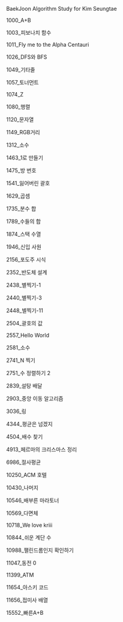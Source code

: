 BaekJoon Algorithm Study for Kim Seungtae

1000_A+B

1003_피보나치 함수

1011_Fly me to the Alpha Centauri

1026_DFS와 BFS

1049_기타줄

1057_토너먼트

1074_Z

1080_행렬

1120_문자열

1149_RGB거리

1312_소수

1463_1로 만들기

1475_방 번호

1541_잃어버린 괄호

1629_곱셈

1735_분수 합

1789_수들의 합

1874_스택 수열

1946_신입 사원

2156_포도주 시식

2352_반도체 설계

2438_별찍기-1

2440_별찍기-3

2448_별찍기-11

2504_괄호의 값

2557_Hello World

2581_소수

2741_N 찍기

2751_수 정렬하기 2

2839_설탕 배달

2903_중앙 이동 알고리즘

3036_링

4344_평균은 넘겠지

4504_배수 찾기

4913_페르마의 크리스마스 정리

6986_절사평균

10250_ACM 호텔

10430_나머지

10546_배부른 마라토너

10569_다면체

10718_We love kriii

10844_쉬운 계단 수

10988_팰린드롬인지 확인하기

11047_동전 0

11399_ATM

11654_아스키 코드

11656_접미사 배열

15552_빠른A+B
